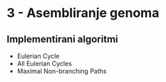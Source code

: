 # 3 - Asembliranje genoma

## Implementirani algoritmi

* Eulerian Cycle
* All Eulerian Cycles
* Maximal Non-branching Paths